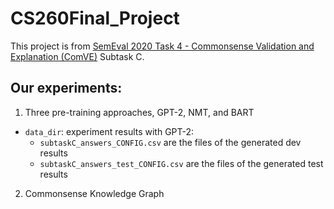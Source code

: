 # CS260Final_Project

This project is from [SemEval 2020 Task 4 - Commonsense Validation and Explanation (ComVE)](https://competitions.codalab.org/competitions/21080) Subtask C.

## Our experiments:
1. Three pre-training approaches, GPT-2, NMT, and BART

* `data_dir`: experiment results with GPT-2:
    *  `subtaskC_answers_CONFIG.csv` are the files of the generated dev results
    *  `subtaskC_answers_test_CONFIG.csv` are the files of the generated test results

2. Commonsense Knowledge Graph


